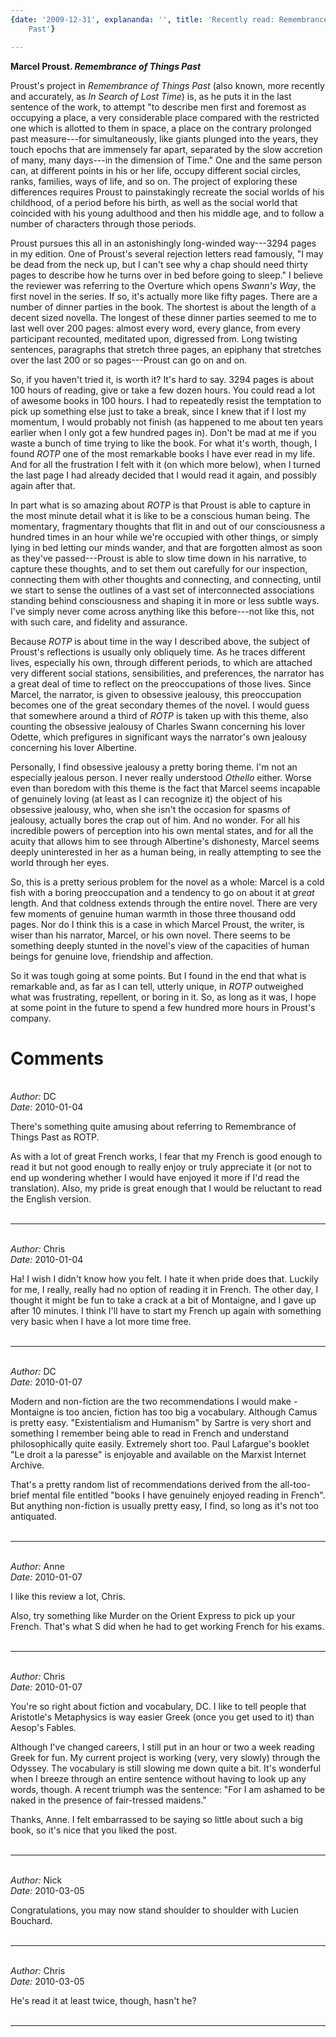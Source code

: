 ```yaml
---
{date: '2009-12-31', explananda: '', title: 'Recently read: Remembrance of Things
    Past'}

---
```

<strong>Marcel Proust. <em>Remembrance of Things Past</em></strong>

Proust's project in <em>Remembrance of Things Past</em> (also known, more recently and accurately, as <em>In Search of Lost Time</em>) is, as he puts it in the last sentence of the work, to attempt "to describe men first and foremost as occupying a place, a very considerable place compared with the restricted one which is allotted to them in space, a place on the contrary prolonged past measure---for simultaneously, like giants plunged into the years, they touch epochs that are immensely far apart, separated by the slow accretion of many, many days---in the dimension of Time."  One and the same person can, at different points in his or her life, occupy different social circles, ranks, families, ways of life, and so on.  The project of exploring these differences requires Proust to painstakingly recreate the social worlds of his childhood, of a period before his birth, as well as the social world that coincided with his young adulthood and then his middle age, and to follow a number of characters through those periods.  

Proust pursues this all in an astonishingly long-winded way---3294 pages in my edition.  One of Proust's several rejection letters read famously, "I may be dead from the neck up, but I can't see why a chap should need thirty pages to describe how he turns over in bed before going to sleep."  I believe the reviewer was referring to the Overture which opens <em>Swann's Way</em>, the first novel in the series.  If so, it's actually more like fifty pages.  There are a number of dinner parties in the book.  The shortest is about the length of a decent sized novella.  The longest of these dinner parties seemed to me to last well over 200 pages: almost every word, every glance, from every participant recounted, meditated upon, digressed from.  Long twisting sentences, paragraphs that stretch three pages, an epiphany that stretches over the last 200 or so pages---Proust can go on and on.

So, if you haven't tried it, is worth it?  It's hard to say.  3294 pages is about 100 hours of reading, give or take a few dozen hours.  You could read a lot of awesome books in 100 hours.  I had to repeatedly resist the temptation to pick up something else just to take a break, since I knew that if I lost my momentum, I would probably not finish (as happened to me about ten years earlier when I only got a few hundred pages in).  Don't be mad at me if you waste a bunch of time trying to like the book.  For what it's worth, though, I found <em>ROTP</em> one of the most remarkable books I have ever read in my life.  And for all the frustration I felt with it (on which more below), when I turned the last page I had already decided that I would read it again, and possibly again after that.  

In part what is so amazing about <em>ROTP</em> is that Proust is able to capture in the most minute detail what it is like to be a conscious human being.  The momentary, fragmentary thoughts that flit in and out of our consciousness a hundred times in an hour while we're occupied with other things, or simply lying in bed letting our minds wander, and that are forgotten almost as soon as they've passed---Proust is able to slow time down in his narrative, to capture these thoughts, and to set them out carefully for our inspection, connecting them with other thoughts and connecting, and connecting, until we start to sense the outlines of a vast set of interconnected associations standing behind consciousness and shaping it in more or less subtle ways.  I've simply never come across anything like this before---not like this, not with such care, and fidelity and assurance. 

Because <em>ROTP</em> is about time in the way I described above, the subject of Proust's reflections is usually only obliquely time.  As he traces different lives, especially his own, through different periods, to which are attached very different social stations, sensibilities, and preferences, the narrator has a great deal of time to reflect on the preoccupations of those lives.  Since Marcel, the narrator, is given to obsessive jealousy, this preoccupation becomes one of the great secondary themes of the novel.  I would guess that somewhere around a third of <em>ROTP</em> is taken up with this theme, also counting the obsessive jealousy of Charles Swann concerning his lover Odette, which prefigures in significant ways the narrator's own jealousy concerning his lover Albertine.  

Personally, I find obsessive jealousy a pretty boring theme.  I'm not an especially jealous person.  I never really understood <em>Othello</em> either.  Worse even than boredom with this theme is the fact that Marcel seems incapable of genuinely loving (at least as I can recognize it) the object of his obsessive jealousy, who, when she isn't the occasion for spasms of jealousy, actually bores the crap out of him.  And no wonder.  For all his incredible powers of perception into his own mental states, and for all the acuity that allows him to see through Albertine's dishonesty, Marcel seems deeply uninterested in her as a human being, in really attempting to see the world through her eyes.  

So, this is a pretty serious problem for the novel as a whole: Marcel is a cold fish with a boring preoccupation and a tendency to go on about it at <em>great</em> length.  And that coldness extends through the entire novel.  There are very few moments of genuine human warmth in those three thousand odd pages.  Nor do I think this is a case in which Marcel Proust, the writer, is wiser than his narrator, Marcel, or his own novel.  There seems to be something deeply stunted in the novel's view of the capacities of human beings for genuine love, friendship and affection.

So it was tough going at some points.  But I found in the end that what is remarkable and, as far as I can tell, utterly unique, in <em>ROTP</em> outweighed what was frustrating, repellent, or boring in it.  So, as long as it was, I hope at some point in the future to spend a few hundred more hours in Proust's company.


<h1>Comments</h1>


<br/>
<em>Author:</em> DC
<br/><em>Date:</em> 2010-01-04

There's something quite amusing about referring to Remembrance of Things Past as ROTP.

As with a lot of great French works, I fear that my French is good enough to read it but not good enough to really enjoy or truly appreciate it (or not to end up wondering whether I would have enjoyed it more if I'd read the translation). Also, my pride is great enough that I would be reluctant to read the English version.
<br/>
<br/>

*******************************************************************************



<br/>
<em>Author:</em> Chris
<br/><em>Date:</em> 2010-01-04

Ha!  I wish I didn't know how you felt.  I hate it when pride does that.  Luckily for me, I really, really had no option of reading it in French.  The other day, I thought it might be fun to take a crack at a bit of Montaigne, and I gave up after 10 minutes.  I think I'll have to start my French up again with something very basic when I have a lot more time free.
<br/>
<br/>

*******************************************************************************



<br/>
<em>Author:</em> DC
<br/><em>Date:</em> 2010-01-07

Modern and non-fiction are the two recommendations I would make - Montaigne is too ancien, fiction has too big a vocabulary. Although Camus is pretty easy. "Existentialism and Humanism" by Sartre is very short and something I remember being able to read in French and understand philosophically quite easily. Extremely short too. Paul Lafargue's booklet "Le droit a la paresse" is enjoyable and available on the Marxist Internet Archive.

That's a pretty random list of recommendations derived from the all-too-brief mental file entitled "books I have genuinely enjoyed reading in French". But anything non-fiction is usually pretty easy, I find, so long as it's not too antiquated.
<br/>
<br/>

*******************************************************************************



<br/>
<em>Author:</em> Anne
<br/><em>Date:</em> 2010-01-07

I like this review a lot, Chris.

Also, try something like Murder on the Orient Express to pick up your French. That's what S did when he had to get working French for his exams.
<br/>
<br/>

*******************************************************************************



<br/>
<em>Author:</em> Chris
<br/><em>Date:</em> 2010-01-07

You're so right about fiction and vocabulary, DC.  I like to tell people that Aristotle's Metaphysics is way easier Greek (once you get used to it) than Aesop's Fables.

Although I've changed careers, I still put in an hour or two a week reading Greek for fun.  My current project is working (very, very slowly) through the Odyssey.  The vocabulary is still slowing me down quite a bit.  It's wonderful when I breeze through an entire sentence without having to look up any words, though.  A recent triumph was the sentence: "For I am ashamed to be naked in the presence of fair-tressed maidens."  

Thanks, Anne.  I felt embarrassed to be saying so little about such a big book, so it's nice that you liked the post.
<br/>
<br/>

*******************************************************************************



<br/>
<em>Author:</em> Nick
<br/><em>Date:</em> 2010-03-05

Congratulations, you may now stand shoulder to shoulder with Lucien Bouchard.
<br/>
<br/>

*******************************************************************************



<br/>
<em>Author:</em> Chris
<br/><em>Date:</em> 2010-03-05

He's read it at least twice, though, hasn't he?
<br/>
<br/>

*******************************************************************************

